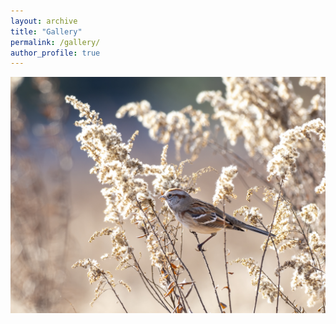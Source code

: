 ```yaml
---
layout: archive
title: "Gallery"
permalink: /gallery/
author_profile: true
---
```


![](../files/bird_photos/american_tree_sparrow.jpeg)